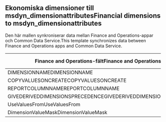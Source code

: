 ## <a name="financial-dimensions-to-msdyn_dimensionattributes"></a><span data-ttu-id="f052a-101">Ekonomiska dimensioner till msdyn_dimensionattributes</span><span class="sxs-lookup"><span data-stu-id="f052a-101">Financial dimensions to msdyn_dimensionattributes</span></span>

<span data-ttu-id="f052a-102">Den här mallen synkroniserar data mellan Finance and Operations-appar och Common Data Service.</span><span class="sxs-lookup"><span data-stu-id="f052a-102">This template synchronizes data between Finance and Operations apps and Common Data Service.</span></span>

<span data-ttu-id="f052a-103">Finance and Operations-fält</span><span class="sxs-lookup"><span data-stu-id="f052a-103">Finance and Operations field</span></span> | <span data-ttu-id="f052a-104">Mappningstyp</span><span class="sxs-lookup"><span data-stu-id="f052a-104">Map type</span></span> | <span data-ttu-id="f052a-105">Övriga Dynamics 365-fält</span><span class="sxs-lookup"><span data-stu-id="f052a-105">Other Dynamics 365 field</span></span> | <span data-ttu-id="f052a-106">Standardvärde</span><span class="sxs-lookup"><span data-stu-id="f052a-106">Default value</span></span>
---|---|---|---
<span data-ttu-id="f052a-107">DIMENSIONNAME</span><span class="sxs-lookup"><span data-stu-id="f052a-107">DIMENSIONNAME</span></span> | = | <span data-ttu-id="f052a-108">msdyn_dimensionname</span><span class="sxs-lookup"><span data-stu-id="f052a-108">msdyn_dimensionname</span></span> | 
<span data-ttu-id="f052a-109">COPYVALUESONCREATE</span><span class="sxs-lookup"><span data-stu-id="f052a-109">COPYVALUESONCREATE</span></span> | >< | <span data-ttu-id="f052a-110">msdyn_copyvaluesoncreate</span><span class="sxs-lookup"><span data-stu-id="f052a-110">msdyn_copyvaluesoncreate</span></span> | 
<span data-ttu-id="f052a-111">REPORTCOLUMNNAME</span><span class="sxs-lookup"><span data-stu-id="f052a-111">REPORTCOLUMNNAME</span></span> | = | <span data-ttu-id="f052a-112">msdyn_reportcolumnname</span><span class="sxs-lookup"><span data-stu-id="f052a-112">msdyn_reportcolumnname</span></span> | 
<span data-ttu-id="f052a-113">GIVEDERIVEDDIMENSIONSPRECEDENCE</span><span class="sxs-lookup"><span data-stu-id="f052a-113">GIVEDERIVEDDIMENSIONSPRECEDENCE</span></span> | >< | <span data-ttu-id="f052a-114">msdyn_givederiveddimensionsprecedence</span><span class="sxs-lookup"><span data-stu-id="f052a-114">msdyn_givederiveddimensionsprecedence</span></span> | 
<span data-ttu-id="f052a-115">UseValuesFrom</span><span class="sxs-lookup"><span data-stu-id="f052a-115">UseValuesFrom</span></span> | = | <span data-ttu-id="f052a-116">msdyn_usevaluesfrom</span><span class="sxs-lookup"><span data-stu-id="f052a-116">msdyn_usevaluesfrom</span></span> | 
<span data-ttu-id="f052a-117">DimensionValueMask</span><span class="sxs-lookup"><span data-stu-id="f052a-117">DimensionValueMask</span></span> | = | <span data-ttu-id="f052a-118">msdyn_dimensionvaluemask</span><span class="sxs-lookup"><span data-stu-id="f052a-118">msdyn_dimensionvaluemask</span></span> | 
